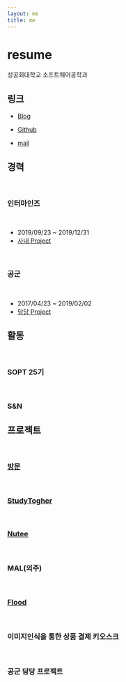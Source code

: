 ```yaml
---
layout: me
title: me
---
```


# resume

성공회대학교 소프트웨어공학과

## 링크 

- [Blog](http://blog.5anniversary.dev)

- [Github](https://github.com/5anniversary)

- [mail](mailto:oh.junhyeon95@gmail.com)

## 경력
<br>

### 인터마인즈
<br>

- 2019/09/23 ~ 2019/12/31
- [사내 Project](#이미지인식을-통한-상품-결제-키오스크)
<br>

### 공군
<br>

- 2017/04/23 ~ 2019/02/02
- [담당 Project](#공군-담당-프로젝트)

## 활동
<br>

### SOPT 25기
<br>

### S&N


## 프로젝트
<br>

### [방문](https://5anniversary.dev/20200604/BangMoon)
<br>

### [StudyTogher](https://5anniversary.dev/20200401/StudyTogether_iOS)
<br>

### [Nutee](https://5anniversary.dev/20200104/NUTEE-iOS)
<br>

### MAL(외주)
<br>

### [Flood](https://5anniversary.dev/20191221/Flood_iOS)
<br>

### 이미지인식을 통한 상품 결제 키오스크
<br>

### 공군 담당 프로젝트

